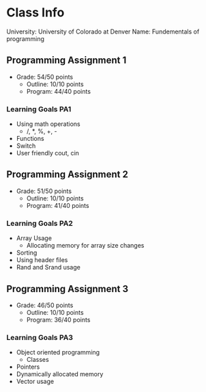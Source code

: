 # Class Info
  University: University of Colorado at Denver
  Name: Fundementals of programming

## Programming Assignment 1

- Grade: 54/50 points
  - Outline: 10/10 points
  - Program: 44/40 points

### Learning Goals PA1

- Using math operations
  - /, *, %, +, -
- Functions
- Switch
- User friendly cout, cin

## Programming Assignment 2

- Grade: 51/50 points
  - Outline: 10/10 points
  - Program: 41/40 points

### Learning Goals PA2

- Array Usage
  - Allocating memory for array size changes
- Sorting
- Using header files
- Rand and Srand usage

## Programming Assignment 3

- Grade: 46/50 points
  - Outline: 10/10 points
  - Program: 36/40 points

### Learning Goals PA3

- Object oriented programming
  - Classes
- Pointers
- Dynamically allocated memory
- Vector usage
